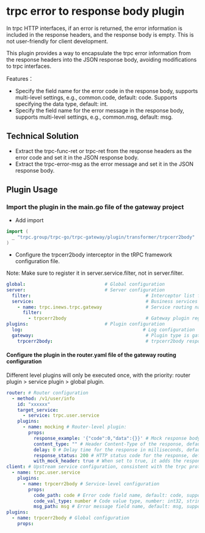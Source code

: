 # trpc error to response body plugin

In trpc HTTP interfaces, if an error is returned, the error information is included in the response headers, and the response body is empty. This is not user-friendly for client development.

This plugin provides a way to encapsulate the trpc error information from the response headers into the JSON response body, avoiding modifications to trpc interfaces.

Features：
- Specify the field name for the error code in the response body, supports multi-level settings, e.g., common.code, default: code. Supports specifying the data type, default: int.
- Specify the field name for the error message in the response body, supports multi-level settings, e.g., common.msg, default: msg.

## Technical Solution

- Extract the trpc-func-ret or trpc-ret from the response headers as the error code and set it in the JSON response body.
- Extract the trpc-error-msg as the error message and set it in the JSON response body.

## Plugin Usage

### Import the plugin in the main.go file of the gateway project

- Add import

```go
import (
  _ "trpc.group/trpc-go/trpc-gateway/plugin/transformer/trpcerr2body"
)
```

- Configure the trpcerr2body interceptor in the tRPC framework configuration file.

Note: Make sure to register it in server.service.filter, not in server.filter.

```yaml
global:                             # Global configuration
server:                             # Server configuration
  filter:                                          # Interceptor list for all service handlers
  service:                                         # Business services provided, can have multiple
    - name: trpc.inews.trpc.gateway                # Service routing name
      filter:
        - trpcerr2body                             # Gateway plugin registered in the service filter, so that it can be dynamically loaded in router.yaml
plugins:                            # Plugin configuration
  log:                                            # Log configuration
  gateway:                                         # Plugin type is gateway
    trpcerr2body:                                  # trpcerr2body response plugin
```

#### Configure the plugin in the router.yaml file of the gateway routing configuration

Different level plugins will only be executed once, with the priority: router plugin > service plugin > global plugin.

```yaml
router: # Router configuration
  - method: /v1/user/info
    id: "xxxxxx"
    target_service:
      - service: trpc.user.service
    plugins:
      - name: mocking # Router-level plugin:
        props:
          response_example: '{"code":0,"data":{}}' # Mock response body
          content_type: "" # Header Content-Type of the response, default: application/json
          delay: 0 # Delay time for the response in milliseconds, default: 0
          response_status: 200 # HTTP status code for the response, default: 200
          with_mock_header: true # When set to true, it adds the response header x-mock-by: tRPC-Gateway. When set to false, it does not add this response header.
client: # Upstream service configuration, consistent with the trpc protocol
  - name: trpc.user.service
    plugins:
      - name: trpcerr2body # Service-level configuration
        props:
          code_path: code # Error code field name, default: code, supports multi-level, e.g., common.code
          code_val_type: number # Code value type, number: int32, string: string, default: number
          msg_path: msg # Error message field name, default: msg, supports multi-level, e.g., common.msg
plugins:
  - name: trpcerr2body # Global configuration
    props:
```